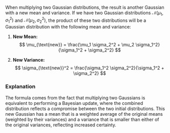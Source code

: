 When multiplying two Gaussian distributions, the result is another Gaussian with a new mean and variance. If we have two Gaussian distributions $\mathcal{N}(\mu_1, \sigma_1^2)$ and $\mathcal{N}(\mu_2, \sigma_2^2)$, the product of these two distributions will be a Gaussian distribution with the following mean and variance:

1. **New Mean:**
   $$
   \mu_{\text{new}} = \frac{\mu_1 \sigma_2^2 + \mu_2 \sigma_1^2}{\sigma_1^2 + \sigma_2^2}
   $$

2. **New Variance:**
   $$
   \sigma_{\text{new}}^2 = \frac{\sigma_1^2 \sigma_2^2}{\sigma_1^2 + \sigma_2^2}
   $$

### Explanation

The formula comes from the fact that multiplying two Gaussians is equivalent to performing a Bayesian update, where the combined distribution reflects a compromise between the two initial distributions. This new Gaussian has a mean that is a weighted average of the original means (weighted by their variances) and a variance that is smaller than either of the original variances, reflecting increased certainty.
